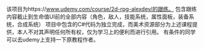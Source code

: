  该项目为https://www.udemy.com/course/2d-rpg-alexdev/的跟练。
 包含跟练内容截止到生命值UI前的全部内容（角色，敌人，技能系统，属性面板，装备系统，合成系统）
 项目中包含的C#代码为独立完成，而美术资源部分为上述课程提供，本人不对其声明任何所有权，仅为学习上的便利而进行引用。
 有条件的同学可以去udemy上支持一下原教程作者。
